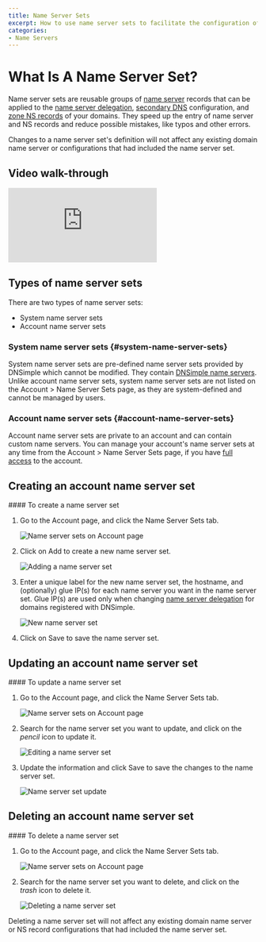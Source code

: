 ```yaml
---
title: Name Server Sets
excerpt: How to use name server sets to facilitate the configuration of domain name servers and zone NS records.
categories:
- Name Servers
---
```


# What Is A Name Server Set?

Name server sets are reusable groups of [name server](/articles/what-is-a-nameserver/) records that can be applied to the [name server delegation](/articles/setting-name-servers/), [secondary DNS](/articles/secondary-dns/) configuration, and [zone NS records](/articles/zone-ns-records/) of your domains. They speed up the entry of name server and NS records and reduce possible mistakes, like typos and other errors.

<info>
Changes to a name server set's definition will not affect any existing domain name server or configurations that had included the name server set.
</info>

## Video walk-through

<div class="mb4 aspect-ratio aspect-ratio--16x9 z-0">
  <iframe src="https://www.youtube.com/embed/nuerJDLxMQA?rel=0&modestbranding=1&cc_load_policy=1&cc_lang_pref=en" class="aspect-ratio--object" frameborder="0" allow="accelerometer; autoplay; clipboard-write; encrypted-media; gyroscope; picture-in-picture" allowfullscreen=""></iframe>
</div>

## Types of name server sets

There are two types of name server sets:
- System name server sets
- Account name server sets

### System name server sets {#system-name-server-sets}

System name server sets are pre-defined name server sets provided by DNSimple which cannot be modified. They contain [DNSimple name servers](/articles/dnsimple-nameservers/). Unlike account name server sets, system name server sets are not listed on the Account > Name Server Sets page, as they are system-defined and cannot be managed by users.

### Account name server sets {#account-name-server-sets}

Account name server sets are private to an account and can contain custom name servers. You can manage your account's name server sets at any time from the Account > Name Server Sets page, if you have [full access](/articles/domain-access-control/#full-access) to the account.

## Creating an account name server set

<div class="section-steps" markdown="1">
#### To create a name server set

1. Go to the <label>Account</label> page, and click the <label>Name Server Sets</label> tab.

    ![Name server sets on Account page](/files/name-server-sets-from-account.png)

1. Click on <label>Add</label> to create a new name server set.

    ![Adding a name server set](/files/name-server-sets-add.png)

1. Enter a unique label for the new name server set, the hostname, and (optionally) glue IP(s) for each name server you want in the name server set. Glue IP(s) are used only when changing [name server delegation](/articles/setting-name-servers/) for domains registered with DNSimple.

    ![New name server set](/files/name-server-sets-new.png)

1. Click on <label>Save</label> to save the name server set.

</div>

## Updating an account name server set

<div class="section-steps" markdown="1">
#### To update a name server set

1. Go to the <label>Account</label> page, and click the <label>Name Server Sets</label> tab.

    ![Name server sets on Account page](/files/name-server-sets-from-account.png)

1. Search for the name server set you want to update, and click on the _pencil_ icon to update it.

    ![Editing a name server set](/files/name-server-sets-edit.png)

1. Update the information and click <label>Save</label> to save the changes to the name server set.

    ![Name server set update](/files/name-server-sets-edit-screen.png)

</div>

## Deleting an account name server set

<div class="section-steps" markdown="1">
#### To delete a name server set

1. Go to the <label>Account</label> page, and click the <label>Name Server Sets</label> tab.

    ![Name server sets on Account page](/files/name-server-sets-from-account.png)

1. Search for the name server set you want to delete, and click on the _trash_ icon to delete it.

    ![Deleting a name server set](/files/name-server-sets-delete.png)

<info>
Deleting a name server set will not affect any existing domain name server or NS record configurations that had included the name server set.
</info>

</div>
